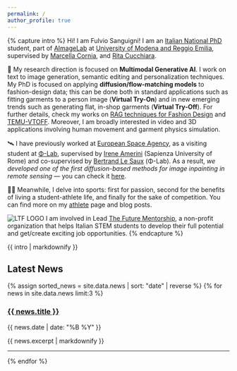 ```yaml
---
permalink: /
author_profile: true
---
```

<div class="small-text">

{% capture intro %}
Hi! I am Fulvio Sanguigni! I am an [Italian National PhD](https://www.phd-ai.it/) student, part of [AImageLab](https://aimagelab.ing.unimore.it/imagelab/) at [University of Modena and Reggio Emilia](https://www.unimore.it/), supervised by [Marcella Cornia](https://scholar.google.it/citations?user=DzgmSJEAAAAJ&hl=it), and [Rita Cucchiara](https://scholar.google.it/citations?user=OM3sZEoAAAAJ&hl=it).

👕 My research direction is focused on **Multimodal Generative AI**. I work on text to image generation, semantic editing and personalization techniques. My PhD is focused on applying **diffusion/flow-matching models** to fashion-design data; this can be done both in standard applications such as fitting garments to a person image (**Virtual Try-On**) and in new emerging trends such as generating flat, in-shop garments (**Virtual Try-Off**). For further details, check my works on [RAG techniques for Fashion Design](https://arxiv.org/abs/2504.14011) and [TEMU-VTOFF](https://temu-vtoff-page.github.io/).
Moreover, I am broadly interested in video and 3D applications involving human movement and garment physics simulation.

🛰️ I have previously worked at [European Space Agency](https://www.esa.int/), as a visiting student at [Φ-Lab](https://philab.esa.int/), supervised by [Irene Amerini](https://sites.google.com/diag.uniroma1.it/ireneamerini) (Sapienza University of Rome) and co-supervised by [Bertrand Le Saux](https://blesaux.github.io/) (Φ-Lab). As a result, *we developed one of the first diffusion-based methods for image inpainting in remote sensing* — you can check it [here](https://arxiv.org/abs/2311.06222).

🚴‍♂️ Meanwhile, I delve into sports: first for passion, second for the benefits of living a student-athlete life, and finally for the sake of competition.
You can find more on my [athlete](https://furio1999.github.io//athlete/) page and blog posts. 

![LTF LOGO](images/ltf_logo.ico) I am involved in Lead [The Future Mentorship](https://www.leadthefuture.tech/), a non-profit organization that helps Italian STEM students to develop their full potential and get/create exciting job opportunities.
{% endcapture %}

{{ intro | markdownify }}

</div>

<div class="news-container small-text">
  <h2 style="text-align: left;">Latest News</h2>
  {% assign sorted_news = site.data.news | sort: "date" | reverse %}
  {% for news in site.data.news limit:3 %}
    <div class="news-item">
      <h3><a href="{{ news.url }}">{{ news.title }}</a></h3>
      <p class="news-date">{{ news.date | date: "%B %Y" }}</p>
      <p class="news-excerpt">{{ news.excerpt | markdownify }}</p>
    </div>
    <hr>
  {% endfor %}
</div>


